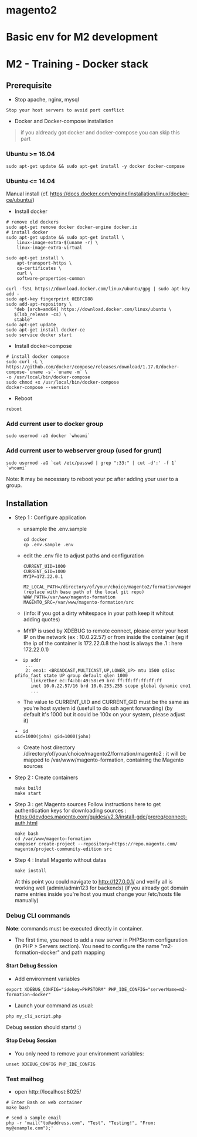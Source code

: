 # magento2
Basic env for M2 development
=======
# M2 - Training - Docker stack

## Prerequisite

- Stop apache, nginx, mysql
```
Stop your host servers to avoid port conflict
```

- Docker and Docker-compose installation
> if you aldready got docker and docker-compose you can skip this part

### Ubuntu >= 16.04
```
sudo apt-get update && sudo apt-get install -y docker docker-compose
```

### Ubuntu <= 14.04
Manual install (cf. https://docs.docker.com/engine/installation/linux/docker-ce/ubuntu/)

  - Install docker

  ```
  # remove old dockers
  sudo apt-get remove docker docker-engine docker.io
  # install docker
  sudo apt-get update && sudo apt-get install \
      linux-image-extra-$(uname -r) \
      linux-image-extra-virtual

  sudo apt-get install \
      apt-transport-https \
      ca-certificates \
      curl \
      software-properties-common

  curl -fsSL https://download.docker.com/linux/ubuntu/gpg | sudo apt-key add -
  sudo apt-key fingerprint 0EBFCD88
  sudo add-apt-repository \
     "deb [arch=amd64] https://download.docker.com/linux/ubuntu \
     $(lsb_release -cs) \
     stable"
  sudo apt-get update
  sudo apt-get install docker-ce
  sudo service docker start
  ```
  - Install docker-compose

  ```
  # install docker compose
  sudo curl -L \
  https://github.com/docker/compose/releases/download/1.17.0/docker-compose-`uname -s`-`uname -m` \
  -o /usr/local/bin/docker-compose
  sudo chmod +x /usr/local/bin/docker-compose
  docker-compose --version
  ```

  - Reboot

  ```
  reboot
  ```

### Add current user to docker group
```
sudo usermod -aG docker `whoami`
```

### Add current user to webserver group (used for grunt)
```
sudo usermod -aG `cat /etc/passwd | grep ":33:" | cut -d':' -f 1` `whoami`
```

Note: It may be necessary to reboot your pc after adding your user to a group.

## Installation

- Step 1 : Configure application
  - unsample the .env.sample
    ```
    cd docker
    cp .env.sample .env
    ```

  - edit the .env file to adjust paths and configuration
    ```
    CURRENT_UID=1000
    CURRENT_GID=1000
    MYIP=172.22.0.1

    M2_LOCAL_PATH=/directory/of/your/choice/magento2/formation/magento2 (replace with base path of the local git repo)
    WWW_PATH=/var/www/magento-formation
    MAGENTO_SRC=/var/www/magento-formation/src
    ```
  - (info: if you got a dirty whitespace in your path keep it whitout adding quotes)
  - MYIP is used by XDEBUG to remote connect, please enter your host IP on the network (ex : 10.0.22.57) or from inside the container (eg if the ip of the container is 172.22.0.8 the host is always the .1 : here 172.22.0.1)
  ```
  ➜  ip addr
      ...
      2: eno1: <BROADCAST,MULTICAST,UP,LOWER_UP> mtu 1500 qdisc pfifo_fast state UP group default qlen 1000
        link/ether ec:f4:bb:49:58:e9 brd ff:ff:ff:ff:ff:ff
        inet 10.0.22.57/16 brd 10.0.255.255 scope global dynamic eno1
        ...
  ```
  - The value to CURRENT_UID and CURRENT_GID must be the same as you're host system id (usefull to do ssh agent forwarding) (by default it's 1000 but it could be 100x on your system, please adjust it)
  ```
  ➜  id
  uid=1000(john) gid=1000(john)
  ```
  - Create host directory /directory/of/your/choice/magento2/formation/magento2 : it will be mapped to /var/www/magento-formation, containing the Magento sources

- Step 2 : Create containers
  ```
  make build
  make start
  ```

- Step 3 : get Magento sources
  Follow instructions here to get authentication keys for downloading sources : https://devdocs.magento.com/guides/v2.3/install-gde/prereq/connect-auth.html
  ```
  make bash
  cd /var/www/magento-formation
  composer create-project --repository=https://repo.magento.com/ magento/project-community-edition src
  ```

- Step 4 : Install Magento without datas
  ```
  make install
  ```
  At this point you could navigate to http://127.0.0.1/ and verify all is working well (admin/admin123 for backends)
  (if you already got domain name entries inside you're host you must change your /etc/hosts file manually)

### Debug CLI commands
**Note**: commands must be executed directly in container.

- The first time, you need to add a new server in PHPStorm configuration (in PHP > Servers section). You need to configure the name "m2-formation-docker" and path mapping

#### Start Debug Session

- Add environment variables
```
export XDEBUG_CONFIG="idekey=PHPSTORM" PHP_IDE_CONFIG="serverName=m2-formation-docker"
```

- Launch your command as usual:
```
php my_cli_script.php
```

Debug session should starts! :)

#### Stop Debug Session

- You only need to remove your environment variables:

```
unset XDEBUG_CONFIG PHP_IDE_CONFIG
```

### Test mailhog
- open http://localhost:8025/

```
# Enter Bash on web container
make bash

# send a sample email
php -r 'mail("to@address.com", "Test", "Testing!", "From: my@example.com");'
```
